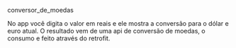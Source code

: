 conversor_de_moedas

No app você digita o valor em reais e ele mostra a conversão para o dólar e euro atual.
O resultado vem de uma api de conversão de moedas, o consumo e feito através do retrofit.
